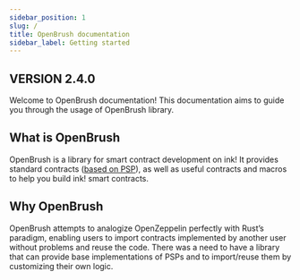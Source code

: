 ```yaml
---
sidebar_position: 1
slug: /
title: OpenBrush documentation
sidebar_label: Getting started
---
```


## VERSION 2.4.0

Welcome to OpenBrush documentation! This documentation aims to guide you through the usage of OpenBrush library.

## What is OpenBrush
OpenBrush is a library for smart contract development on ink!
It provides standard contracts ([based on PSP](https://github.com/w3f/PSPs)), 
as well as useful contracts and macros to help you build ink! smart contracts.

## Why OpenBrush
OpenBrush attempts to analogize OpenZeppelin perfectly with Rust’s paradigm, 
enabling users to import contracts implemented by another user without problems 
and reuse the code.
There was a need to have a library that can provide base implementations of 
PSPs and to import/reuse them by customizing their own logic.